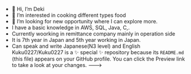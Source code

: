 - 👋 Hi, I’m Deki
- 👀 I’m interested in cooking different types food
- 💞️ I’m looking for new opportunity where I can explore more.
- I have a basic knowledge in AWS, SQL, Java, C,.
- Currently woorking in remittance company mainly in operation side
- It is 7th year in Japan and 5th year working in Japan.
- Can speak and write Japanese(N3 level) and English 
Kuku0227/Kuku0227 is a ✨ special ✨ repository because its `README.md` (this file) appears on your GitHub profile.
You can click the Preview link to take a look at your changes.
--->
